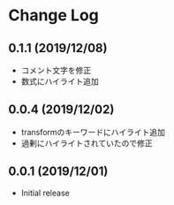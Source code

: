 # Change Log

## 0.1.1 (2019/12/08)

- コメント文字を修正
- 数式にハイライト追加

## 0.0.4 (2019/12/02)

- transformのキーワードにハイライト追加
- 過剰にハイライトされていたので修正

## 0.0.1 (2019/12/01)

- Initial release